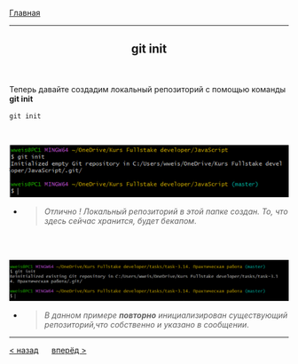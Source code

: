 [Главная](readme.md) 

---
## <p align='center'>git init</p>


<br>

Теперь давайте создадим локальный репозиторий с помощью команды **git init**
```brash=
git init
```
<br>

<p align='center'><img src='git.init.ok.PNG'></p>

- >_Отлично ! Локальный репозиторий в этой папке создан. То, что здесь сейчас хранится, будет бекапом_.

<br>
<br>

![git init](git.init.PNG)

- >_В данном примере ***повторно*** инициализирован существующий репозиторий,что собственно и указано в сообщении_.

---
[ < назад](config.md) &nbsp;&nbsp;&nbsp;&nbsp; [вперёд >](clone.md)
